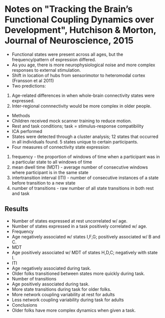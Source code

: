 # Notes on "Tracking the Brain’s Functional Coupling Dynamics over Development", Hutchison & Morton, Journal of Neuroscience, 2015

* Functional states were present across all ages, but the frequency/pattern of expression differed.
* As you age, there is more neurophysiological noise and more complex responses to external stimulation.
* Shift in location of hubs from sensorimotor to heteromodal cortex (Fransson et al 2011)
* Two predictions:
 1. Age-related differences in when whole-brain connectivity states were expressed.
 2. Inter-regional connnectivity would be more complex in older people.
* Methods
 * Children received mock scanner training to reduce motion.
 * Rest and task conditions; task = stimulus-response compatibility
 * ICA performed
 * States were detected through a cluster analysis; 12 states that occurred in all individuals found.  5 states unique to certain participants.
  * Four measures of connectivity state expression:
   1. frequency - the proportion of windows of time when a participant was in a particular state to all windows of time
   2. mean dwell time (MDT) - average number of consecutive windows where participant is in the same state
   3. intertransition interval (ITI) - number of consecutive instances of a state before transition to a new state
   4. number of transitions - raw number of all state transitions in both rest and task

## Results
 * Number of states expressed at rest uncorrelated w/ age.
 * Number of states expressed in a task positively correlated w/ age.
 * Frequency
  * Age negatively associated w/ states I,F,G; positively associated w/ B and C.
 * MDT
  * Age positively associated w/ MDT of states H,D,C; negatively with state I.
 * ITI
  * Age negatively associated during task.
  * Older folks transitioned between states more quickly during task.
 * Number of transitions
  * Age positively associated during task.
  * More state transitions during task for older folks.
 * More network coupling variability at rest for adults
 * Less network coupling variability during task for adults
* Conclusions
 * Older folks have more complex dynamics when given a task.
